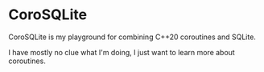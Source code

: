# CoroSQLite

CoroSQLite is my playground for combining C++20 coroutines and SQLite.

I have mostly no clue what I'm doing, I just want to learn more about coroutines.
